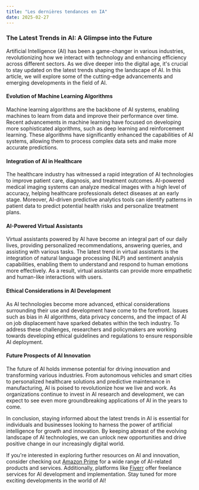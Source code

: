 ```yaml
---
title: "Les dernières tendances en IA"
date: 2025-02-27
---
```


### The Latest Trends in AI: A Glimpse into the Future

Artificial Intelligence (AI) has been a game-changer in various industries, revolutionizing how we interact with technology and enhancing efficiency across different sectors. As we dive deeper into the digital age, it's crucial to stay updated on the latest trends shaping the landscape of AI. In this article, we will explore some of the cutting-edge advancements and emerging developments in the field of AI.

#### Evolution of Machine Learning Algorithms

Machine learning algorithms are the backbone of AI systems, enabling machines to learn from data and improve their performance over time. Recent advancements in machine learning have focused on developing more sophisticated algorithms, such as deep learning and reinforcement learning. These algorithms have significantly enhanced the capabilities of AI systems, allowing them to process complex data sets and make more accurate predictions.

#### Integration of AI in Healthcare

The healthcare industry has witnessed a rapid integration of AI technologies to improve patient care, diagnosis, and treatment outcomes. AI-powered medical imaging systems can analyze medical images with a high level of accuracy, helping healthcare professionals detect diseases at an early stage. Moreover, AI-driven predictive analytics tools can identify patterns in patient data to predict potential health risks and personalize treatment plans.

#### AI-Powered Virtual Assistants

Virtual assistants powered by AI have become an integral part of our daily lives, providing personalized recommendations, answering queries, and assisting with various tasks. The latest trend in virtual assistants is the integration of natural language processing (NLP) and sentiment analysis capabilities, enabling them to understand and respond to human emotions more effectively. As a result, virtual assistants can provide more empathetic and human-like interactions with users.

#### Ethical Considerations in AI Development

As AI technologies become more advanced, ethical considerations surrounding their use and development have come to the forefront. Issues such as bias in AI algorithms, data privacy concerns, and the impact of AI on job displacement have sparked debates within the tech industry. To address these challenges, researchers and policymakers are working towards developing ethical guidelines and regulations to ensure responsible AI deployment.

#### Future Prospects of AI Innovation

The future of AI holds immense potential for driving innovation and transforming various industries. From autonomous vehicles and smart cities to personalized healthcare solutions and predictive maintenance in manufacturing, AI is poised to revolutionize how we live and work. As organizations continue to invest in AI research and development, we can expect to see even more groundbreaking applications of AI in the years to come.

In conclusion, staying informed about the latest trends in AI is essential for individuals and businesses looking to harness the power of artificial intelligence for growth and innovation. By keeping abreast of the evolving landscape of AI technologies, we can unlock new opportunities and drive positive change in our increasingly digital world.

If you're interested in exploring further resources on AI and innovation, consider checking out [Amazon Prime](https://www.amazon.fr/amazonprime?_encoding=UTF8&primeCampaignId=prime_assoc_ft&tag=zenzen0d-21France) for a wide range of AI-related products and services. Additionally, platforms like [Fiverr](https://go.fiverr.com/visit/?bta=1071918&brand=fiverrmarketplace) offer freelance services for AI development and implementation. Stay tuned for more exciting developments in the world of AI!